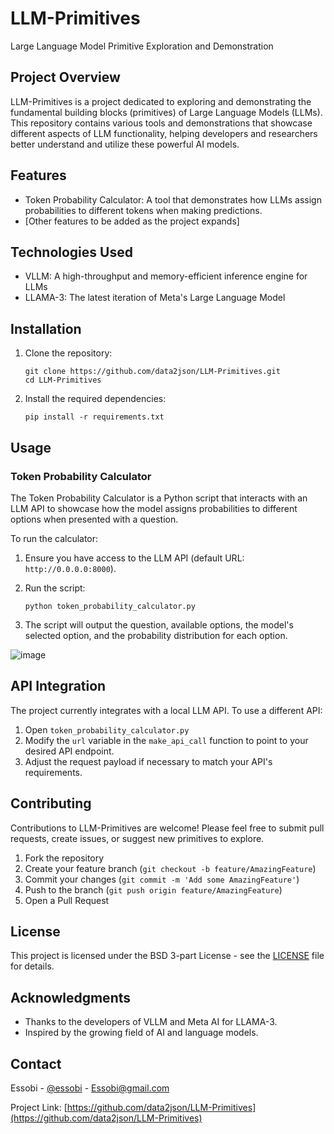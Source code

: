 # LLM-Primitives

Large Language Model Primitive Exploration and Demonstration

## Project Overview

LLM-Primitives is a project dedicated to exploring and demonstrating the fundamental building blocks (primitives) of Large Language Models (LLMs). This repository contains various tools and demonstrations that showcase different aspects of LLM functionality, helping developers and researchers better understand and utilize these powerful AI models.

## Features

- Token Probability Calculator: A tool that demonstrates how LLMs assign probabilities to different tokens when making predictions.
- [Other features to be added as the project expands]

## Technologies Used

- VLLM: A high-throughput and memory-efficient inference engine for LLMs
- LLAMA-3: The latest iteration of Meta's Large Language Model

## Installation

1. Clone the repository:
   ```
   git clone https://github.com/data2json/LLM-Primitives.git
   cd LLM-Primitives
   ```

2. Install the required dependencies:
   ```
   pip install -r requirements.txt
   ```

## Usage

### Token Probability Calculator

The Token Probability Calculator is a Python script that interacts with an LLM API to showcase how the model assigns probabilities to different options when presented with a question.

To run the calculator:

1. Ensure you have access to the LLM API (default URL: `http://0.0.0.0:8000`).
2. Run the script:
   ```
   python token_probability_calculator.py
   ```

3. The script will output the question, available options, the model's selected option, and the probability distribution for each option.

![image](https://github.com/data2json/LLM-Primitives/assets/122826269/b825e294-1aeb-49a5-8d81-44728350b3d0)


## API Integration

The project currently integrates with a local LLM API. To use a different API:

1. Open `token_probability_calculator.py`
2. Modify the `url` variable in the `make_api_call` function to point to your desired API endpoint.
3. Adjust the request payload if necessary to match your API's requirements.

## Contributing

Contributions to LLM-Primitives are welcome! Please feel free to submit pull requests, create issues, or suggest new primitives to explore.

1. Fork the repository
2. Create your feature branch (`git checkout -b feature/AmazingFeature`)
3. Commit your changes (`git commit -m 'Add some AmazingFeature'`)
4. Push to the branch (`git push origin feature/AmazingFeature`)
5. Open a Pull Request

## License

This project is licensed under the BSD 3-part License - see the [LICENSE](LICENSE) file for details.

## Acknowledgments

- Thanks to the developers of VLLM and Meta AI for LLAMA-3.
- Inspired by the growing field of AI and language models.

## Contact

Essobi - [@essobi](https://twitter.com/essobi) - Essobi@gmail.com

Project Link: [https://github.com/data2json/LLM-Primitives](https://github.com/data2json/LLM-Primitives)
